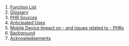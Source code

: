 <ol>
    <li><a href="annexa.html">Function List</a></li>
    <li><a href="annexb.html">Glossary</a></li>
    <li><a href="annexc.html">PHR Sources</a></li>
    <li><a href="annexd.html">Anticipated Uses</a></li>
    <li><a href="annexe.html">Mobile Device Impact on - and Issues related to - PHRs</a></li>
    <li><a href="annexf.html">Background</a></li>
    <li><a href="annexg.html">Acknowledgements</a></li>
</ol>